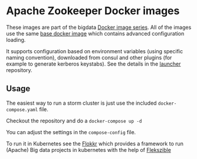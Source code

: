 # Apache Zookeeper Docker images

These images are part of the bigdata [Docker image series](https://github.com/flokkr). All of the images use the same [base docker image](https://github.com/flokkr/docker-baseimage) which contains advanced configuration loading.

It supports configuration based on environment variables (using specific naming convention), downloaded from consul and other plugins (for example to generate kerberos keystabs). See the details in the [launcher](https://github.com/flokkr/launcher/) repository.

## Usage

The easiest way to run a storm cluster is just use the included ```docker-compose.yaml``` file.

Checkout the repository and do a ```docker-compose up -d``` 

You can adjust the settings in the `compose-config` file.

To run it in Kubernetes see the [Flokkr](https://github.com/flokkr/k8s) which provides a framework to run (Apache) Big data projects in kubernetes with the help of [Flekszible](https://github.com/elek/flekszible)
